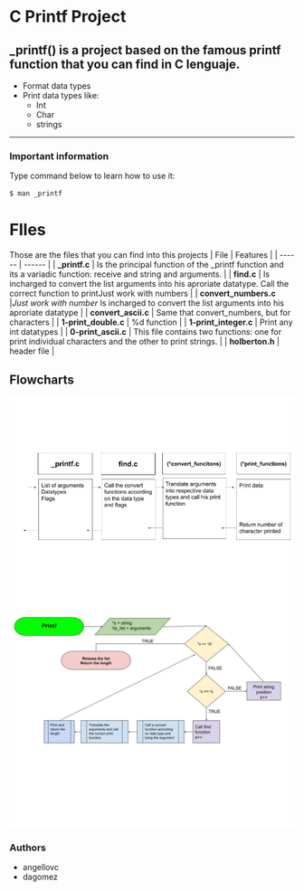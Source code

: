 # C Printf Project

**_printf()** is a project based on the famous printf function that
you can find in C lenguaje.
---
- Format data types
- Print data types like:
    - Int
    - Char
    - strings
---
### Important information
Type command below to learn how to use it:
```sh
$ man _printf
```
# FIles
Those are the files that you can find into this projects
| File | Features |
| ------ | ------ |
| **_printf.c**  |  Is the principal function of the _printf function and its a variadic function: receive and string and arguments. |
| **find.c** | Is incharged to convert the list arguments into his aproriate datatype. Call the correct function to printJust work with numbers |
| **convert_numbers.c** |*Just work with number* Is incharged to convert the list arguments into his aproriate datatype |
| **convert_ascii.c** | Same that convert_numbers, but for characters |
| **1-print_double.c** | %d function |
| **1-print_integer.c** | Print any int datatypes |
| **0-print_ascii.c** | This file contains two functions: one for print individual characters and the other to print strings. |
| **holberton.h** | header file |

## Flowcharts
![Image description](pf.jpg)
![Image description](Prinf.jpg)
### Authors

 - angellovc
 - dagomez
